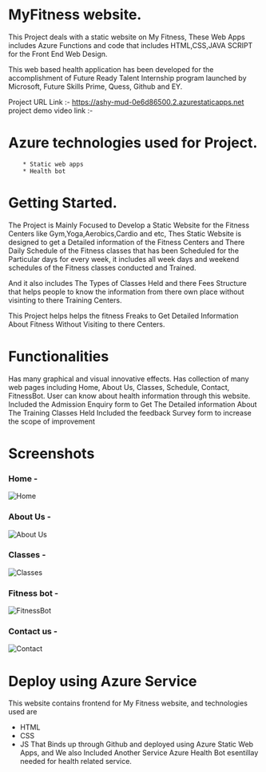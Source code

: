 # MyFitness website.

This Project deals with a static website on My Fitness, These Web Apps includes Azure Functions and  code that includes HTML,CSS,JAVA SCRIPT for the Front End Web Design.

This web based health application has been developed for the accomplishment of Future Ready Talent Internship program launched by Microsoft, Future Skills Prime, Quess, Github and EY.


Project URL Link :- https://ashy-mud-0e6d86500.2.azurestaticapps.net
project demo video link :- 

# Azure technologies used for Project.

        * Static web apps
        * Health bot

# Getting Started.

The Project is Mainly Focused to Develop a Static Website for the Fitness Centers like Gym,Yoga,Aerobics,Cardio and etc, Thes Static Website is designed to get a Detailed information of the Fitness Centers and There Daily Schedule of the Fitness classes that has been Scheduled for the Particular days for every week, it includes all week days and weekend schedules of the Fitness classes conducted and Trained.

And it also includes The Types of Classes Held and there Fees Structure that helps people to know the information from there own place without visinting to there Training Centers.

This Project helps helps the fitness Freaks to Get Detailed Information About Fitness Without Visiting to there Centers.

# Functionalities

Has many graphical and visual innovative effects.
Has collection of many web pages including Home, About Us, Classes, Schedule, Contact, FitnessBot.
User can know about health information through this website.
Included the Admission Enquiry form to Get The Detailed information About The Training Classes Held
Included the feedback Survey form to increase the scope of improvement 

# Screenshots

### Home -

![Home](https://user-images.githubusercontent.com/92044219/209693406-dd2576be-ad6b-4cf1-a218-d65445954d5b.jpg)


### About Us -

![About Us](https://user-images.githubusercontent.com/92044219/209693441-77560530-9338-4e8c-b812-538ebf052d2f.jpg)


### Classes -

![Classes](https://user-images.githubusercontent.com/92044219/209693466-230f696c-ee56-4ccb-983d-30cb5a2d7aca.jpg)


### Fitness bot -

![FitnessBot](https://user-images.githubusercontent.com/92044219/209693521-c0ac1c98-f7e3-4541-9b18-36682e49ca9d.jpg)


### Contact us -


![Contact](https://user-images.githubusercontent.com/92044219/209693546-1439a542-db6f-4365-9ed0-04b85d1008e4.jpg)


# Deploy using Azure Service
This website contains frontend for My Fitness website, and technologies used are 
* HTML     
* CSS
* JS
That Binds up through Github and deployed using Azure Static Web Apps, and We also Included Another Service Azure Health Bot esentillay needed for health related service.





